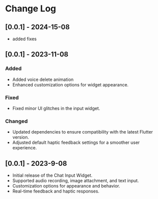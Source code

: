 # Change Log
## [0.0.1] - 2024-15-08
- added fixes
## [0.0.1] - 2023-11-08

### Added
- Added voice delete animation
- Enhanced customization options for widget appearance.

### Fixed

- Fixed minor UI glitches in the input widget.

### Changed

- Updated dependencies to ensure compatibility with the latest Flutter version.
- Adjusted default haptic feedback settings for a smoother user experience.

## [0.0.1] - 2023-9-08

- Initial release of the Chat Input Widget.
- Supported audio recording, image attachment, and text input.
- Customization options for appearance and behavior.
- Real-time feedback and haptic responses.

